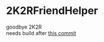 # 2K2RFriendHelper
goodbye 2K2R  
needs build after [this commit](https://github.com/lambda-client/lambda/commit/60e26d24f78264ac23799862a0bba0b410761bb0)